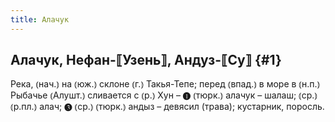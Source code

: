 ```yaml
---
title: Алачук
---
```

## Алачук, Нефан-⟦Узень⟧, Андуз-⟦Су⟧ {#1}

Река, ⦅нач.⦆ на ⦅юж.⦆ склоне ⦅г.⦆ Такья-Тепе; перед ⦅впад.⦆ в море в ⦅н.п.⦆ Рыбачье ⦅Алушт.⦆ сливается с ⦅р.⦆ Хун – ❶ ⦅тюрк.⦆ алачук – шалаш; ⦅ср.⦆ ⦅р.пл.⦆ алач; ❸ ⦅ср.⦆ ⦅тюрк.⦆ андыз – девясил (трава); кустарник, поросль.
